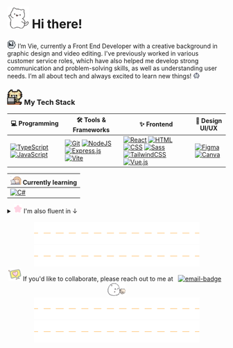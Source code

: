 # <a href="#"><img src="img/cat-wave.gif" width="50" height="50"></a> Hi there!

<a href="#"><img src="img/hi-bubble.gif" width="20" height="20"></a> I’m Vie, currently a Front End Developer with a creative background in graphic design and video editing. I've previously worked in various customer service roles, which have also helped me develop strong communication and problem-solving skills, as well as understanding user needs. I’m all about tech and always excited to learn new things! <a href="#"><img src="img/dancing-blob.gif" width="15" height="15"></a>

### <a href="#"><img src="img/typing-cat.gif" width="35" height="35"></a> My Tech Stack

| 💻 Programming | 🛠️ Tools & Frameworks | ✨ Frontend | 🎨 Design UI/UX |
| -------------- | ---------------------- | ----------- | ---------- |
| [![TypeScript](https://img.shields.io/badge/TypeScript-3178C6?logo=typescript&logoColor=fff)](#) [![JavaScript](https://img.shields.io/badge/JavaScript-F7DF1E?logo=javascript&logoColor=000)](#) | [![Git](https://img.shields.io/badge/Git-F05032?logo=git&logoColor=fff)](#) [![NodeJS](https://img.shields.io/badge/Node.js-6DA55F?logo=node.js&logoColor=white)](#) [![Express.js](https://img.shields.io/badge/Express.js-%23404d59.svg?logo=express&logoColor=%2361DAFB)](#) [![Vite](https://img.shields.io/badge/Vite-646CFF?logo=vite&logoColor=fff)](#) | [![React](https://img.shields.io/badge/React-%2320232a.svg?logo=react&logoColor=%2361DAFB)](#) [![HTML](https://img.shields.io/badge/HTML-%23E34F26.svg?logo=html5&logoColor=white)](#) [![CSS](https://img.shields.io/badge/CSS-1572B6?logo=css3&logoColor=fff)](#) [![Sass](https://img.shields.io/badge/Sass-C69?logo=sass&logoColor=fff)](#) [![TailwindCSS](https://img.shields.io/badge/Tailwind%20CSS-%2338B2AC.svg?logo=tailwind-css&logoColor=white)](#) [![Vue.js](https://img.shields.io/badge/Vue.js-4FC08D?logo=vuedotjs&logoColor=fff)](#) | [![Figma](https://img.shields.io/badge/Figma-F24E1E?logo=figma&logoColor=white)](#) [![Canva](https://img.shields.io/badge/Canva-%2300C4CC.svg?&logo=Canva&logoColor=white)](#) |

| <a href="#"><img src="img/studying-tired.gif" width="25" height="21"></a> Currently learning |
| ---------------------------------------------------------------------------- |
| [![C#](https://custom-icon-badges.demolab.com/badge/C%23-%23239120.svg?logo=cshrp&logoColor=white)](#) |

<details>
  <summary><a href="#"><img src="img/wiggle-star.gif" width="19" height="21"></a> I'm also fluent in ↓</summary> <br>

  [![uk-flag](img/uk-flag.png)](#) English &nbsp; &nbsp; [![sweden-flag](img/sweden-flag.png)](#) Swedish &nbsp; &nbsp; [![vietnam-flag](img/vietnam-flag.png)](#) Vietnamese
</details>

<br>

<div align="center"><a href="#"><img src="img/hr-line.gif"></a><a href="#"><img src="img/hr-line.gif"></a></div>
<div align="center"><a href="#"><img src="img/heart-shake-bubble.png" width="30" height="30"></a> If you'd like to collaborate, please reach out to me at &nbsp; <a href="mailto:vy.petersson@medieinstitutet.se"><img alt="email-badge" src="https://img.shields.io/badge/%F0%9F%93%AB_my_email-white"></a> &nbsp; <a href="#"><img src="img/blob-shaking-hand.gif" width="41" height="32"></a></div>
<div align="center"><a href="#"><img src="img/hr-line.gif"></a><a href="#"><img src="img/hr-line.gif"></a></div>
